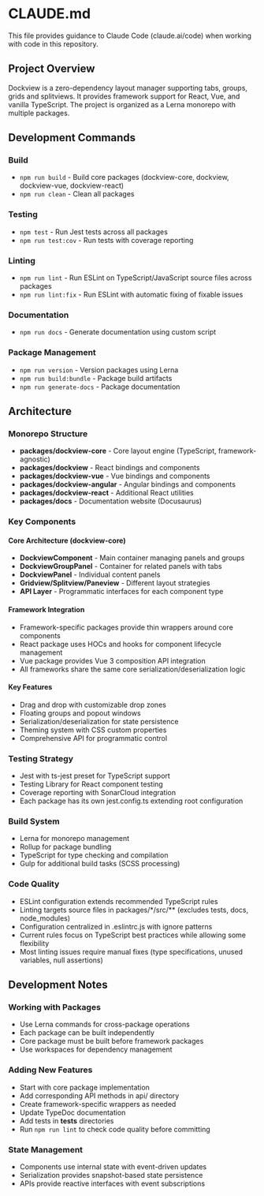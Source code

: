 # CLAUDE.md

This file provides guidance to Claude Code (claude.ai/code) when working with code in this repository.

## Project Overview

Dockview is a zero-dependency layout manager supporting tabs, groups, grids and splitviews. It provides framework support for React, Vue, and vanilla TypeScript. The project is organized as a Lerna monorepo with multiple packages.

## Development Commands

### Build

-   `npm run build` - Build core packages (dockview-core, dockview, dockview-vue, dockview-react)
-   `npm run clean` - Clean all packages

### Testing

-   `npm test` - Run Jest tests across all packages
-   `npm run test:cov` - Run tests with coverage reporting

### Linting

-   `npm run lint` - Run ESLint on TypeScript/JavaScript source files across packages
-   `npm run lint:fix` - Run ESLint with automatic fixing of fixable issues

### Documentation

-   `npm run docs` - Generate documentation using custom script

### Package Management

-   `npm run version` - Version packages using Lerna
-   `npm run build:bundle` - Package build artifacts
-   `npm run generate-docs` - Package documentation

## Architecture

### Monorepo Structure

-   **packages/dockview-core** - Core layout engine (TypeScript, framework-agnostic)
-   **packages/dockview** - React bindings and components
-   **packages/dockview-vue** - Vue bindings and components
-   **packages/dockview-angular** - Angular bindings and components
-   **packages/dockview-react** - Additional React utilities
-   **packages/docs** - Documentation website (Docusaurus)

### Key Components

#### Core Architecture (dockview-core)

-   **DockviewComponent** - Main container managing panels and groups
-   **DockviewGroupPanel** - Container for related panels with tabs
-   **DockviewPanel** - Individual content panels
-   **Gridview/Splitview/Paneview** - Different layout strategies
-   **API Layer** - Programmatic interfaces for each component type

#### Framework Integration

-   Framework-specific packages provide thin wrappers around core components
-   React package uses HOCs and hooks for component lifecycle management
-   Vue package provides Vue 3 composition API integration
-   All frameworks share the same core serialization/deserialization logic

#### Key Features

-   Drag and drop with customizable drop zones
-   Floating groups and popout windows
-   Serialization/deserialization for state persistence
-   Theming system with CSS custom properties
-   Comprehensive API for programmatic control

### Testing Strategy

-   Jest with ts-jest preset for TypeScript support
-   Testing Library for React component testing
-   Coverage reporting with SonarCloud integration
-   Each package has its own jest.config.ts extending root configuration

### Build System

-   Lerna for monorepo management
-   Rollup for package bundling
-   TypeScript for type checking and compilation
-   Gulp for additional build tasks (SCSS processing)

### Code Quality

-   ESLint configuration extends recommended TypeScript rules
-   Linting targets source files in packages/\*/src/\*\* (excludes tests, docs, node_modules)
-   Configuration centralized in .eslintrc.js with ignore patterns
-   Current rules focus on TypeScript best practices while allowing some flexibility
-   Most linting issues require manual fixes (type specifications, unused variables, null assertions)

## Development Notes

### Working with Packages

-   Use Lerna commands for cross-package operations
-   Each package can be built independently
-   Core package must be built before framework packages
-   Use workspaces for dependency management

### Adding New Features

-   Start with core package implementation
-   Add corresponding API methods in api/ directory
-   Create framework-specific wrappers as needed
-   Update TypeDoc documentation
-   Add tests in **tests** directories
-   Run `npm run lint` to check code quality before committing

### State Management

-   Components use internal state with event-driven updates
-   Serialization provides snapshot-based state persistence
-   APIs provide reactive interfaces with event subscriptions
